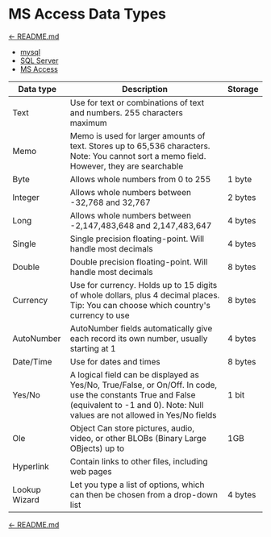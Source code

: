 # MS Access Data Types

[← README.md](../README.md)

-   [mysql](tables-dtypes-mysql.md)
-   [SQL Server](tables-dtypes-sqlserver.md)
-   [MS Access](tables-dtypes-msaccess.md)

| Data type                                                                                    | Description                                                                                                                                                                               | Storage |
| -------------------------------------------------------------------------------------------- | ----------------------------------------------------------------------------------------------------------------------------------------------------------------------------------------- | ------- |
| Text                                                                                         | Use for text or combinations of text and numbers. 255 characters maximum                                                                                                                  |         |
| Memo                                                                                         | Memo is used for larger amounts of text. Stores up to 65,536 characters. Note: You cannot sort a memo field. However, they are searchable                                                 |         |
| Byte                                                                                         | Allows whole numbers from 0 to 255                                                                                                                                                        | 1 byte  |
| Integer                                                                                      | Allows whole numbers between -32,768 and 32,767                                                                                                                                           | 2 bytes |
| Long                                                                                         | Allows whole numbers between -2,147,483,648 and 2,147,483,647                                                                                                                             | 4 bytes |
| Single                                                                                       | Single precision floating-point. Will handle most decimals                                                                                                                                | 4 bytes |
| Double                                                                                       | Double precision floating-point. Will handle most decimals                                                                                                                                | 8 bytes |
| Currency                                                                                     | Use for currency. Holds up to 15 digits of whole dollars, plus 4 decimal places. Tip: You can choose which country's currency to use                                                      | 8 bytes |
| AutoNumber                                                                                   | AutoNumber fields automatically give each record its own number, usually starting at 1                                                                                                    | 4 bytes |
| Date/Time                                                                                    | Use for dates and times                                                                                                                                                                   | 8 bytes |
| Yes/No                                                                                       | A logical field can be displayed as Yes/No, True/False, or On/Off. In code, use the constants True and False (equivalent to -1 and 0). Note: Null values are not allowed in Yes/No fields | 1 bit   |
| Ole                                                                                          | Object Can store pictures, audio, video, or other BLOBs (Binary Large OBjects) up to                                                                                                      | 1GB     |
| Hyperlink                                                                                    | Contain links to other files, including web pages                                                                                                                                         |
| Lookup Wizard| Let you type a list of options, which can then be chosen from a drop-down list | 4 bytes                                                                                                                                                                                   |


[← README.md](../README.md)